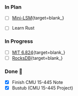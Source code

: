 

### **In Plan**

- [ ] [Mini-LSM](https://github.com/skyzh/mini-lsm){target=blank_}
- [ ] Learn Rust


### **In Progress** 

- [ ] [MIT 6.824](https://pdos.csail.mit.edu/6.824/){target=blank_}
- [ ] [RocksDB](https://github.com/facebook/rocksdb){target=blank_}

### **Done** 🥇

- [x] Finish CMU 15-445 Note
- [x] Bustub (CMU 15-445 Project)
